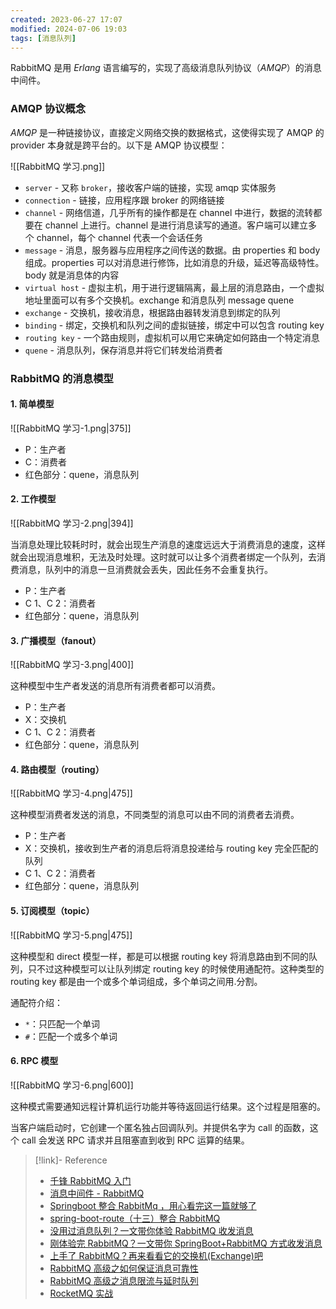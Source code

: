 ```yaml
---
created: 2023-06-27 17:07
modified: 2024-07-06 19:03
tags: [消息队列]
---
```


RabbitMQ 是用 *Erlang* 语言编写的，实现了高级消息队列协议（*AMQP*）的消息中间件。

### AMQP 协议概念

*AMQP* 是一种链接协议，直接定义网络交换的数据格式，这使得实现了 AMQP 的 provider 本身就是跨平台的。以下是 AMQP 协议模型：

![[RabbitMQ 学习.png]]

- `server` - 又称 `broker`，接收客户端的链接，实现 amqp 实体服务
- `connection` - 链接，应用程序跟 broker 的网络链接
- `channel` - 网络信道，几乎所有的操作都是在 channel 中进行，数据的流转都要在 channel 上进行。channel 是进行消息读写的通道。客户端可以建立多个 channel，每个 channel 代表一个会话任务
- `message` - 消息，服务器与应用程序之间传送的数据。由 properties 和 body 组成。properties 可以对消息进行修饰，比如消息的升级，延迟等高级特性。body 就是消息体的内容
- `virtual host` - 虚拟主机，用于进行逻辑隔离，最上层的消息路由，一个虚拟地址里面可以有多个交换机。exchange 和消息队列 message quene
- `exchange` - 交换机，接收消息，根据路由器转发消息到绑定的队列
- `binding` - 绑定，交换机和队列之间的虚拟链接，绑定中可以包含 routing key
- `routing key` - 一个路由规则，虚拟机可以用它来确定如何路由一个特定消息
- `quene` - 消息队列，保存消息并将它们转发给消费者

### RabbitMQ 的消息模型

#### 1. 简单模型

![[RabbitMQ 学习-1.png|375]]

- P：生产者
- C：消费者
- 红色部分：quene，消息队列

#### 2. 工作模型

![[RabbitMQ 学习-2.png|394]]

当消息处理比较耗时时，就会出现生产消息的速度远远大于消费消息的速度，这样就会出现消息堆积，无法及时处理。这时就可以让多个消费者绑定一个队列，去消费消息，队列中的消息一旦消费就会丢失，因此任务不会重复执行。

- P：生产者
- C 1、C 2：消费者
- 红色部分：quene，消息队列

#### 3. 广播模型（fanout）

![[RabbitMQ 学习-3.png|400]]

这种模型中生产者发送的消息所有消费者都可以消费。

- P：生产者
- X：交换机
- C 1、C 2：消费者
- 红色部分：quene，消息队列

#### 4. 路由模型（routing）

![[RabbitMQ 学习-4.png|475]]

这种模型消费者发送的消息，不同类型的消息可以由不同的消费者去消费。

- P：生产者
- X：交换机，接收到生产者的消息后将消息投递给与 routing key 完全匹配的队列
- C 1、C 2：消费者
- 红色部分：quene，消息队列

#### 5. 订阅模型（topic）

![[RabbitMQ 学习-5.png|475]]

这种模型和 direct 模型一样，都是可以根据 routing key 将消息路由到不同的队列，只不过这种模型可以让队列绑定 routing key 的时候使用通配符。这种类型的 routing key 都是由一个或多个单词组成，多个单词之间用.分割。

通配符介绍：
- `*`：只匹配一个单词
- `#`：匹配一个或多个单词

#### 6. RPC 模型

![[RabbitMQ 学习-6.png|600]]

这种模式需要通知远程计算机运行功能并等待返回运行结果。这个过程是阻塞的。

当客户端启动时，它创建一个匿名独占回调队列。并提供名字为 call 的函数，这个 call 会发送 RPC 请求并且阻塞直到收到 RPC 运算的结果。

> [!link]- Reference
> 
> - [千锋 RabbitMQ 入门](https://www.bilibili.com/video/BV1Qv411B7WS)
> - [消息中间件 - RabbitMQ](https://www.xuebin.work/archives/rabbitmq)
> - [Springboot 整合 RabbitMq ，用心看完这一篇就够了](https://blog.csdn.net/qq_35387940/article/details/100514134)
> - [spring-boot-route（十三）整合 RabbitMQ](https://blog.csdn.net/m0_37968982/article/details/109023177)
> - [没用过消息队列？一文带你体验 RabbitMQ 收发消息](https://segmentfault.com/a/1190000023473302)
> - [刚体验完 RabbitMQ？一文带你 SpringBoot+RabbitMQ 方式收发消息](https://segmentfault.com/a/1190000023564860#item-4)
> - [上手了 RabbitMQ？再来看看它的交换机(Exchange)吧](https://segmentfault.com/a/1190000023684246)
> - [RabbitMQ 高级之如何保证消息可靠性](https://segmentfault.com/a/1190000023736395)
> - [RabbitMQ 高级之消息限流与延时队列](https://segmentfault.com/a/1190000023859065)
> - [RocketMQ 实战](https://apppukyptrl1086.pc.xiaoe-tech.com/detail/p_5d887e7ea3adc_KDm4nxCm/6)
